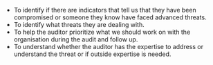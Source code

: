 * To identify if there are indicators that tell us that they have been compromised or someone they know have faced advanced threats.
* To identify what threats they are dealing with.
* To help the auditor prioritize what we should work on with the organisation during the audit and follow up.
* To understand whether the auditor has the expertise to address or understand the threat or if outside expertise is needed.
